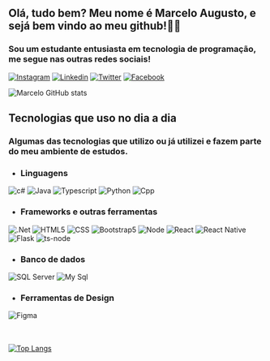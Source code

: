 ## Olá, tudo bem? Meu nome é Marcelo Augusto, e sejá bem vindo ao meu github!🖖🏻

### Sou um estudante entusiasta em tecnologia de programação, me segue nas outras redes sociais!

[![Instagram](https://img.shields.io/badge/Instagram-E4405F?style=for-the-badge&logo=instagram&logoColor=white)](https://www.instagram.com/marcelo.augusto1234/)
[![Linkedin](https://img.shields.io/badge/LinkedIn-0077B5?style=for-the-badge&logo=linkedin&logoColor=white)](https://www.linkedin.com/in/marcelo-augusto-825b2b202/)
[![Twitter](https://img.shields.io/badge/Twitter-1DA1F2?style=for-the-badge&logo=twitter&logoColor=white)](https://twitter.com/Telo_Augusto_O)
[![Facebook](https://img.shields.io/badge/Facebook-1877F2?style=for-the-badge&logo=facebook&logoColor=white)](https://www.facebook.com/profile.php?id=100042692251604)




![Marcelo GitHub stats](https://github-readme-stats-sigma-five.vercel.app/api?username=Marcelo-A-O-S&show_icons=true&theme=dark)




## Tecnologias que uso no dia a dia

### Algumas das tecnologias que utilizo ou já utilizei e fazem parte do meu ambiente de estudos.
 - ### Linguagens 
<div style="display:inline_block">
  <img alignm="center" alt="c#" src="https://img.shields.io/badge/C%23-239120?style=for-the-badge&logo=c-sharp&logoColor=white"/>
  <img alignm="center" alt="Java" src="https://img.shields.io/badge/Java-ED8B00?style=for-the-badge&logo=java&logoColor=white"/>
  <img alignm="center" alt="Typescript" src="https://img.shields.io/badge/TypeScript-007ACC?style=for-the-badge&logo=typescript&logoColor=white"/>
 <img alignm="center" alt="Python" src="https://img.shields.io/badge/Python-3776AB?style=for-the-badge&logo=python&logoColor=white"/>
 <img alignm="center" alt="Cpp" src="https://img.shields.io/badge/C%2B%2B-00599C?style=for-the-badge&logo=c%2B%2B&logoColor=white"/>
 <div>

  - ### Frameworks e outras ferramentas
<div style="display: inline_block">
 <img alignm="center" alt=".Net" src="https://img.shields.io/badge/.NET-5C2D91?style=for-the-badge&logo=.net&logoColor=white"/>
 <img alignm="center" alt="HTML5" src="https://img.shields.io/badge/HTML5-E34F26?style=for-the-badge&logo=html5&logoColor=white"/>
 <img alignm="center" alt="CSS" src="https://img.shields.io/badge/CSS-239120?&style=for-the-badge&logo=css3&logoColor=white"/>
 <img alignm="center" alt="Bootstrap5" src="https://img.shields.io/badge/Bootstrap-563D7C?style=for-the-badge&logo=bootstrap&logoColor=white"/>
 <img alignm="center" alt="Node" src="https://img.shields.io/badge/Node.js-43853D?style=for-the-badge&logo=node.js&logoColor=white"/>
 <img alignm="center" alt="React" src="https://img.shields.io/badge/React-20232A?style=for-the-badge&logo=react&logoColor=61DAFB"/>
 <img alignm="center" alt="React Native" src="https://img.shields.io/badge/React_Native-20232A?style=for-the-badge&logo=react&logoColor=61DAFB"/>
 <img alignm="center" alt="Flask" src="https://img.shields.io/badge/Flask-000000?style=for-the-badge&logo=flask&logoColor=white"/>
 <img alignm="center" alt="ts-node" src="https://img.shields.io/badge/ts--node-3178C6?style=for-the-badge&logo=ts-node&logoColor=white"/>
<div>

 - ### Banco de dados
 <div style="display: inline_block">
   <img alignm="center" alt="SQL Server" src="https://img.shields.io/badge/Microsoft_SQL_Server-CC2927?style=for-the-badge&logo=microsoft-sql-server&logoColor=white"/>
   <img alignm="center" alt="My Sql" src="https://img.shields.io/badge/MySQL-00000F?style=for-the-badge&logo=mysql&logoColor=white"/>
 <div>

- ### Ferramentas de Design
<div style="display: inline_block">
  <img alignm="center" alt="Figma" src="https://img.shields.io/badge/Figma-F24E1E?style=for-the-badge&logo=figma&logoColor=white"/>
</div>


<br/>
<br/>

[![Top Langs](https://github-readme-stats-sigma-five.vercel.app/api/top-langs/?username=Marcelo-A-O-S&layout=compact)](https://github.com/Marcelo-A-O-S/Marcelo-A-O-S)
